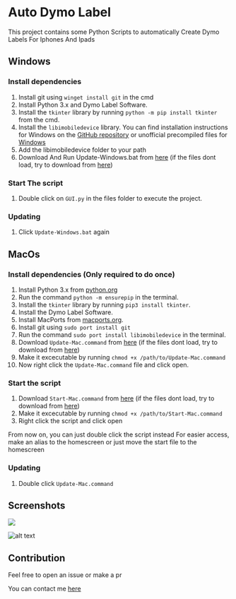 # Auto Dymo Label

This project contains some Python Scripts to automatically Create Dymo Labels For Iphones And Ipads
 
## Windows

### Install dependencies
1. Install git using `winget install git` in the cmd
2. Install Python 3.x and Dymo Label Software.
3. Install the `tkinter` library by running `python -m pip install tkinter` from the cmd.
4. Install the `libimobiledevice` library. You can find installation instructions for Windows on the [GitHub repository](https://github.com/libimobiledevice/libimobiledevice) or unofficial precompiled files for [Windows](https://github.com/L1ghtmann/libimobiledevice)
5. Add the libimobiledevice folder to your path
6. Download And Run Update-Windows.bat from [here](https://github.com/iwannet/Auto-Dymo-Label/releases/latest)       (if the files dont load, try to download from [here](https://github.com/iwannet/Auto-Dymo-Label/releases/expanded_assets/V2.1))

### Start The script

1. Double click on `GUI.py` in the files folder to execute the project.
### Updating

1. Click `Update-Windows.bat` again

## MacOs


### Install dependencies (Only required to do once)
1. Install Python 3.x from [python.org](python.org)
2. Run the command `python -m ensurepip` in the terminal.
3. Install the `tkinter` library by running `pip3 install tkinter`.
4. Install the Dymo Label Software.
5. Install MacPorts from [macports.org](macports.org).
6. Install git using `sudo port install git`
7. Run the command `sudo port install libimobiledevice` in the terminal.
8. Download `Update-Mac.command` from [here](https://github.com/iwannet/Auto-Dymo-Label/releases/latest)   (if the files dont load, try to download from [here](https://github.com/iwannet/Auto-Dymo-Label/releases/expanded_assets/V2.1))
9. Make it excecutable by running `chmod +x /path/to/Update-Mac.command`
10. Now right click the `Update-Mac.command` file and click open.
### Start the script

1. Download `Start-Mac.command` from [here](https://github.com/iwannet/Auto-Dymo-Label/releases/latest)   (if the files dont load, try to download from [here](https://github.com/iwannet/Auto-Dymo-Label/releases/expanded_assets/V2.1))
2. Make it excecutable by running `chmod +x /path/to/Start-Mac.command`
3. Right click the script and click open

From now on, you can just double click the script instead
For easier access, make an alias to the homescreen or just move the start file to the homescreen
### Updating

1. Double click `Update-Mac.command`



## Screenshots


![](https://github.com/iwannet/Auto-Dymo-Label/blob/main/App.png?raw=true)

![alt text](https://github.com/iwannet/Auto-Dymo-Label/blob/main/Overview.png?raw=true)


## Contribution

Feel free to open an issue or make a pr

You can contact me [here](https://www.iwannet.cc/#contact)
